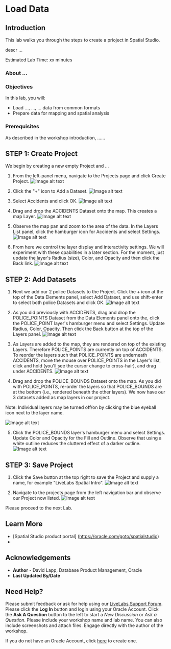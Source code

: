 # Load Data


## Introduction

This lab walks you through the steps to create a prioject in Spatial Studio. 

descr ...


Estimated Lab Time: xx minutes


### About ...


### Objectives

In this lab, you will:
* Load ..., ..., ... data from common formats
* Prepare data for mapping and spatial analysis

### Prerequisites

As described in the workshop introduction, ......


## **STEP 1:** Create Project

We begin by creating a new empty Project and ...

1. From the left-panel menu, navigate to the Projects page and click Create Project.
![Image alt text](images/create-proj-1.png)

2. Click the "+" icon to Add a Dataset.
![Image alt text](images/create-proj-2.png)

3. Select Accidents and click OK.
![Image alt text](images/create-proj-3.png)

4. Drag and drop the ACCIDENTS Dataset onto the map. This creates a map Layer.
![Image alt text](images/create-proj-4.png)

5. Observe the map pan and zoom to the area of the data. In the Layers List panel, click the hamburger icon for Accidents and select Settings.
![Image alt text](images/create-proj-5.png)

6. From here we control the layer display and interactivity settings. We will experiment with these cpabilities in a later section. For the moment, just update the layer's Radius (size), Color, and Opacity and then click the Back link.
 ![Image alt text](images/create-proj-6.png)

## **STEP 2:** Add Datasets

1. Next we add our 2 police Datasets to the Project.  Click the + icon at the top of the Data Elements panel, select Add Dataset, and use shift-enter to select both police Datasets and click OK.
 ![Image alt text](images/create-proj-7.png)

2. As you did previously with ACCIDENTS, drag and drop the POLICE\_POINTS Dataset from the Data Elements panel onto the, click the POLICE\_POINT layer's hamburger menu and select Settings. Update Radius, Color, Opacity. Then click the Back button at the top of the Layers panel.
 ![Image alt text](images/create-proj-8.png)

3. As Layers are added to the map, they are rendered on top of the existing Layers. Therefore POLICE\_POINTS are currently on top of ACCIDENTS. To reorder  the layers such that POLICE\_POINTS are underneath ACCIDENTS, move the mouse over POLICE\_POINTS in the Layer's list, click and hold (you'll see the cursor change to cross-hair), and drag under ACCIDENTS. 
 ![Image alt text](images/create-proj-9.png)
 
4. Drag and drop the POLICE\_BOUNDS Dataset onto the map. As you did with POLICE\_POINTS, re-order the layers so that POLICE\_BOUNDS are at the bottom (i.e., rendered beneath the other layers). We now have our 3 datasets added as map layers in our project.

  Note: Individual layers may be turned off/on by clicking the blue eyeball icon next to the layer name.
  
 ![Image alt text](images/create-proj-10.png)  

5. Click the POLICE\_BOUNDS layer's hamburger menu and select Settings. Update Color and Opacity for the Fill and Outline. Observe that using a white outline reduces the cluttered effect of a darker outline.
 ![Image alt text](images/create-proj-11.png)   

## **STEP 3:** Save Project 
    
1. Click the Save button at the top right to save the Project and supply a name, for example "LiveLabs Spatial Intro".
 ![Image alt text](images/create-proj-12.png)

2. Navigate to the projects page from the left navigation bar and observe our Project now listed.
 ![Image alt text](images/create-proj-13.png)

Please proceed to the next Lab.



## Learn More
* [Spatial Studio product portal] (https://oracle.com/goto/spatialstudio)
* 


## Acknowledgements
* **Author** - David Lapp, Database Product Management, Oracle
* **Last Updated By/Date** 

## Need Help?
Please submit feedback or ask for help using our [LiveLabs Support Forum](https://community.oracle.com/tech/developers/categories/oracle-spatial). Please click the **Log In** button and login using your Oracle Account. Click the **Ask A Question** button to the left to start a *New Discussion* or *Ask a Question*.  Please include your workshop name and lab name.  You can also include screenshots and attach files.  Engage directly with the author of the workshop.

If you do not have an Oracle Account, click [here](https://profile.oracle.com/myprofile/account/create-account.jspx) to create one.
